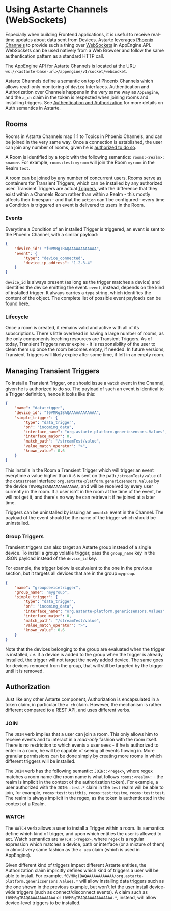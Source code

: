 <!--
Copyright 2018-2024 SECO Mind Srl

SPDX-License-Identifier: Apache-2.0
-->

# Using Astarte Channels (WebSockets)

Especially when building Frontend applications, it is useful to receive real-time updates about data
sent from Devices. Astarte leverages [Phoenix Channels](https://hexdocs.pm/phoenix/channels.html) to
provide such a thing over [WebSockets](https://en.wikipedia.org/wiki/WebSocket) in AppEngine API.
WebSockets can be used natively from a Web Browser and follow the same authentication pattern as a
standard HTTP call.

The AppEngine API for Astarte Channels is located at the URL:
`ws://<astarte-base-url>/appengine/v1/socket/websocket`.

Astarte Channels define a semantic on top of Phoenix Channels which allows read-only monitoring of
`device` Interfaces. Authentication and Authorization over Channels happens in the very same way as
`AppEngine`, and the `a_ch` claim in the token is respected when joining rooms and installing
triggers. See [Authentication and Authorization](070-auth.html) for more details on Auth semantics
in Astarte.

## Rooms

Rooms in Astarte Channels map 1:1 to Topics in Phoenix Channels, and can be joined in the very same
way. Once a connection is established, the user can join any number of rooms, given he is
[authorized to do so](#authorization).

A Room is identified by a topic with the following semantics: `rooms:<realm>:<name>`. For example,
`rooms:test:myroom` will join the Room `myroom` in the Realm `test`.

A room can be joined by any number of concurrent users. Rooms serve as containers for Transient
Triggers, which can be installed by any authorized user. Transient Triggers are actual
[Triggers](060-triggers.html), with the difference that they exist within a Channels Room rather
than within a Realm - this mostly affects their timespan - and that the `action` can't be
configured - every time a Condition is triggered an event is delivered to users in the Room.

### Events

Everytime a Condition of an installed Trigger is triggered, an event is sent to the Phoenix Channel,
with a similar payload:

```json
{
    "device_id": "f0VMRgIBAQAAAAAAAAAAAA",
    "event": {
        "type": "device_connected",
        "device_ip_address": "1.2.3.4"
    }
}
```

`device_id` is always present (as long as the trigger matches a device) and identifies the device
emitting the event. `event`, instead, depends on the kind of installed trigger. It always carries a
`type` string, which identifies the content of the object. The complete list of possible
event payloads can be found [here](060-triggers.html#simple-event-payloads).

### Lifecycle

Once a room is created, it remains valid and active with all of its subscriptions. There's little
overhead in having a large number of rooms, as the only components leeching resources are Transient
Triggers. As of today, Transient Triggers never expire - it is responsibility of the user to clean
them up once the room becomes empty, if needed. In future versions, Transient Triggers will likely
expire after some time, if left in an empty room.

## Managing Transient Triggers

To install a Transient Trigger, one should issue a `watch` event in the Channel, given he is
authorized to do so. The payload of such an event is identical to a Trigger definition, hence it
looks like this:

```json
{
    "name": "datatrigger",
    "device_id": "f0VMRgIBAQAAAAAAAAAAAA",
    "simple_trigger": {
        "type": "data_trigger",
        "on": "incoming_data",
        "interface_name": "org.astarte-platform.genericsensors.Values",
        "interface_major": 0,
        "match_path": "/streamTest/value",
        "value_match_operator": ">",
        "known_value": 0.6
    }
}
```

This installs in the Room a Transient Trigger which will trigger an event everytime a value higher
than `0.6` is sent on the path `/streamTest/value` of the `datastream` interface
`org.astarte-platform.genericsensors.Values` by the device `f0VMRgIBAQAAAAAAAAAAAA`, and will be
received by every user currently in the room. If a user isn't in the room at the time of the event,
he will not get it, and there's no way he can retrieve it if he joined at a later time.

Triggers can be uninstalled by issuing an `unwatch` event in the Channel. The payload of the event
should be the name of the trigger which should be uninstalled.

### Group Triggers

Transient triggers can also target an Astarte group instead of a single device. To install a group
volatile trigger, pass the `group_name` key in the JSON payload instead of the `device_id` key.

For example, the trigger below is equivalent to the one in the previous section, but it targets all
devices that are in the group `mygroup`.

```json
{
    "name": "groupdevicetrigger",
    "group_name": "mygroup",
    "simple_trigger": {
        "type": "data_trigger",
        "on": "incoming_data",
        "interface_name": "org.astarte-platform.genericsensors.Values",
        "interface_major": 0,
        "match_path": "/streamTest/value",
        "value_match_operator": ">",
        "known_value": 0.6
    }
}
```

Note that the devices belonging to the group are evaluated when the trigger is installed, _i.e._ if
a device is added to the group when the trigger is already installed, the trigger will not target
the newly added device. The same goes for devices removed from the group, that will still be
targeted by the trigger until it is removed.

## Authorization

Just like any other Astarte component, Authorization is encapsulated in a token claim, in particular
the `a_ch` claim. However, the mechanism is rather different compared to a REST API, and uses
different verbs.

### JOIN

The `JOIN` verb implies that a user can join a room. This only allows him to receive events and to
interact in a *read-only* fashion with the room itself. There is no restriction to which events a
user sees - if he is authorized to enter in a room, he will be capable of seeing all events flowing
in. More granular permissions can be done simply by creating more rooms in which different triggers
will be installed.

The `JOIN` verb has the following semantic: `JOIN::<regex>`, where regex matches a room name (the
room name is what follows `rooms:<realm>:` - the realm is implicit in the context of the
authorization token). For example, a user authorized with the `JOIN::test.*` claim in the `test`
realm will be able to join, for example, `rooms:test:testthis`, `rooms:test:testme`,
`rooms:test:test`. The realm is always implicit in the regex, as the token is authenticated in the
context of a Realm.

### WATCH

The `WATCH` verb allows a user to install a Trigger within a room. Its semantics define which kind
of trigger, and upon which entities the user is allowed to act. Watch semantics are
`WATCH::<regex>`, where `regex` is a regular expression which matches a device, path or interface
(or a mixture of them) in almost very same fashion as the `a_aea` claim (which is used in
AppEngine).

Given different kind of triggers impact different Astarte entities, the Authorization claim
implicitly defines which kind of triggers a user will be able to install. For example,
`f0VMRgIBAQAAAAAAAAAAAA/org.astarte-platform.genericsensors.Values.*` will allow installing data
triggers such as the one shown in the previous example, but won't let the user install device-wide
triggers (such as connect/disconnect events). A claim such as `f0VMRgIBAQAAAAAAAAAAAA` or
`f0VMRgIBAQAAAAAAAAAAAA.*`, instead, will allow device-level triggers to be installed.
